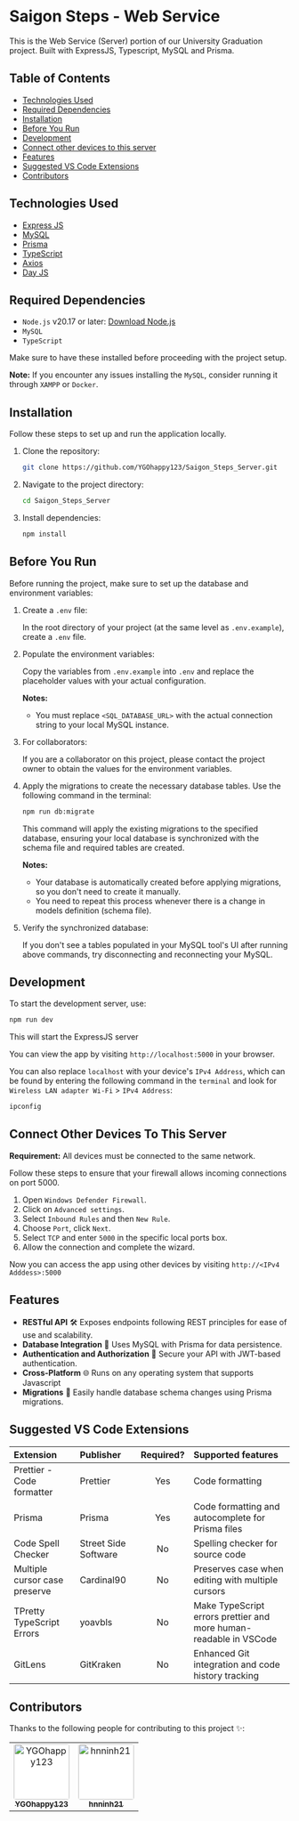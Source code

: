 # Saigon Steps - Web Service

This is the Web Service (Server) portion of our University Graduation project. Built with ExpressJS, Typescript, MySQL and Prisma.

## Table of Contents

-   [Technologies Used](#technologies-used)
-   [Required Dependencies](#required-dependencies)
-   [Installation](#installation)
-   [Before You Run](#before-you-run)
-   [Development](#development)
-   [Connect other devices to this server](#connect-other-devices-to-this-server)
-   [Features](#features)
-   [Suggested VS Code Extensions](#suggested-vs-code-extensions)
-   [Contributors](#contributors)

## Technologies Used

-   [Express JS](https://expressjs.com/)
-   [MySQL](https://www.mysql.com/)
-   [Prisma](https://www.prisma.io/)
-   [TypeScript](https://www.typescriptlang.org/)
-   [Axios](https://axios-http.com/)
-   [Day JS](https://day.js.org/)

## Required Dependencies

-   `Node.js` v20.17 or later: [Download Node.js](https://nodejs.org/en)
-   `MySQL`
-   `TypeScript`

Make sure to have these installed before proceeding with the project setup.

**Note:** If you encounter any issues installing the `MySQL`, consider running it through `XAMPP` or `Docker`.

## Installation

Follow these steps to set up and run the application locally.

1. Clone the repository:

    ```bash
    git clone https://github.com/YGOhappy123/Saigon_Steps_Server.git
    ```

2. Navigate to the project directory:

    ```bash
    cd Saigon_Steps_Server
    ```

3. Install dependencies:

    ```bash
    npm install
    ```

## Before You Run

Before running the project, make sure to set up the database and environment variables:

1. Create a `.env` file:

    In the root directory of your project (at the same level as `.env.example`), create a `.env` file.

2. Populate the environment variables:

    Copy the variables from `.env.example` into `.env` and replace the placeholder values with your actual configuration.

    **Notes:**

    - You must replace `<SQL_DATABASE_URL>` with the actual connection string to your local MySQL instance.

3. For collaborators:

    If you are a collaborator on this project, please contact the project owner to obtain the values for the environment variables.

4. Apply the migrations to create the necessary database tables. Use the following command in the terminal:

    ```bash
    npm run db:migrate
    ```

    This command will apply the existing migrations to the specified database, ensuring your local database is synchronized with the schema file and required tables are created.

    **Notes:**

    - Your database is automatically created before applying migrations, so you don't need to create it manually.
    - You need to repeat this process whenever there is a change in models definition (schema file).

5. Verify the synchronized database:

    If you don't see a tables populated in your MySQL tool's UI after running above commands, try disconnecting and reconnecting your MySQL.

## Development

To start the development server, use:

```bash
npm run dev
```

This will start the ExpressJS server

You can view the app by visiting `http://localhost:5000` in your browser.

You can also replace `localhost` with your device's `IPv4 Address`, which can be found by entering the following command in the `terminal` and look for `Wireless LAN adapter Wi-Fi` > `IPv4 Address`:

```bash
ipconfig
```

## Connect Other Devices To This Server

**Requirement:** All devices must be connected to the same network.

Follow these steps to ensure that your firewall allows incoming connections on port 5000.

1. Open `Windows Defender Firewall`.
2. Click on `Advanced settings`.
3. Select `Inbound Rules` and then `New Rule`.
4. Choose `Port`, click `Next`.
5. Select `TCP` and enter `5000` in the specific local ports box.
6. Allow the connection and complete the wizard.

Now you can access the app using other devices by visiting `http://<IPv4 Adddess>:5000`

## Features

-   **RESTful API** 🛠 Exposes endpoints following REST principles for ease of use and scalability.
-   **Database Integration** 💾 Uses MySQL with Prisma for data persistence.
-   **Authentication and Authorization** 🔑 Secure your API with JWT-based authentication.
-   **Cross-Platform** 🌐 Runs on any operating system that supports Javascript
-   **Migrations** 🔄 Easily handle database schema changes using Prisma migrations.

## Suggested VS Code Extensions

| Extension                     | Publisher            | Required? | Supported features                                                |
| :---------------------------- | :------------------- | :-------: | :---------------------------------------------------------------- |
| Prettier - Code formatter     | Prettier             |    Yes    | Code formatting                                                   |
| Prisma                        | Prisma               |    Yes    | Code formatting and autocomplete for Prisma files                 |
| Code Spell Checker            | Street Side Software |    No     | Spelling checker for source code                                  |
| Multiple cursor case preserve | Cardinal90           |    No     | Preserves case when editing with multiple cursors                 |
| TPretty TypeScript Errors     | yoavbls              |    No     | Make TypeScript errors prettier and more human-readable in VSCode |
| GitLens                       | GitKraken            |    No     | Enhanced Git integration and code history tracking                |

## Contributors

Thanks to the following people for contributing to this project ✨:

<table>
    <tr>
        <td align="center">
            <a href="https://github.com/YGOhappy123">
                <img 
                    src="https://avatars.githubusercontent.com/u/90592072?v=4"
                    alt="YGOhappy123" width="100px;" height="100px;" 
                    style="border-radius: 4px; background: #fff;"
                /><br />
                <sub><b>YGOhappy123</b></sub>
            </a>
        </td>
        <td align="center">
            <a href="https://github.com/hnninh21">
                <img 
                    src="https://avatars.githubusercontent.com/u/107742272?v=4"
                    alt="hnninh21" width="100px;" height="100px;"                 
                    style="border-radius: 4px; background: #fff;"
                /><br />
                <sub><b>hnninh21</b></sub>
            </a>
        </td>
    </tr>
</table>

